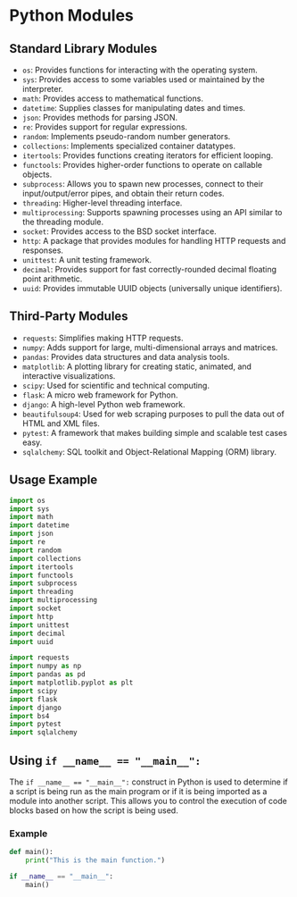 # Python Modules

## Standard Library Modules
- `os`: Provides functions for interacting with the operating system.
- `sys`: Provides access to some variables used or maintained by the interpreter.
- `math`: Provides access to mathematical functions.
- `datetime`: Supplies classes for manipulating dates and times.
- `json`: Provides methods for parsing JSON.
- `re`: Provides support for regular expressions.
- `random`: Implements pseudo-random number generators.
- `collections`: Implements specialized container datatypes.
- `itertools`: Provides functions creating iterators for efficient looping.
- `functools`: Provides higher-order functions to operate on callable objects.
- `subprocess`: Allows you to spawn new processes, connect to their input/output/error pipes, and obtain their return codes.
- `threading`: Higher-level threading interface.
- `multiprocessing`: Supports spawning processes using an API similar to the threading module.
- `socket`: Provides access to the BSD socket interface.
- `http`: A package that provides modules for handling HTTP requests and responses.
- `unittest`: A unit testing framework.
- `decimal`: Provides support for fast correctly-rounded decimal floating point arithmetic.
- `uuid`: Provides immutable UUID objects (universally unique identifiers).

## Third-Party Modules
- `requests`: Simplifies making HTTP requests.
- `numpy`: Adds support for large, multi-dimensional arrays and matrices.
- `pandas`: Provides data structures and data analysis tools.
- `matplotlib`: A plotting library for creating static, animated, and interactive visualizations.
- `scipy`: Used for scientific and technical computing.
- `flask`: A micro web framework for Python.
- `django`: A high-level Python web framework.
- `beautifulsoup4`: Used for web scraping purposes to pull the data out of HTML and XML files.
- `pytest`: A framework that makes building simple and scalable test cases easy.
- `sqlalchemy`: SQL toolkit and Object-Relational Mapping (ORM) library.

## Usage Example
```python
import os
import sys
import math
import datetime
import json
import re
import random
import collections
import itertools
import functools
import subprocess
import threading
import multiprocessing
import socket
import http
import unittest
import decimal
import uuid

import requests
import numpy as np
import pandas as pd
import matplotlib.pyplot as plt
import scipy
import flask
import django
import bs4
import pytest
import sqlalchemy
```

## Using `if __name__ == "__main__":`

The `if __name__ == "__main__":` construct in Python is used to determine if a script is being run as the main program or if it is being imported as a module into another script. This allows you to control the execution of code blocks based on how the script is being used.

### Example

```python
def main():
    print("This is the main function.")

if __name__ == "__main__":
    main()